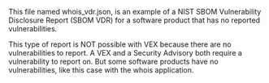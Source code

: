 This file named whois_vdr.json, is an example of a NIST SBOM Vulnerability Disclosure Report (SBOM VDR) for a software product that has no reported vulnerabilities.

This type of report is NOT possible with VEX because there are no vulnerabilities to report. A VEX and a Security Advisory both require a vulnerability to report on. But some software products have no vulnerabilities, like this case with the whois application. 
